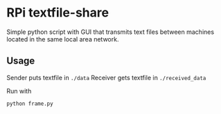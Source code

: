 # RPi textfile-share

Simple python script with GUI that transmits text files between machines located in the same local area network.

## Usage

Sender puts textfile in `./data`
Receiver gets textfile in `./received_data`

Run with 
```
python frame.py
```
